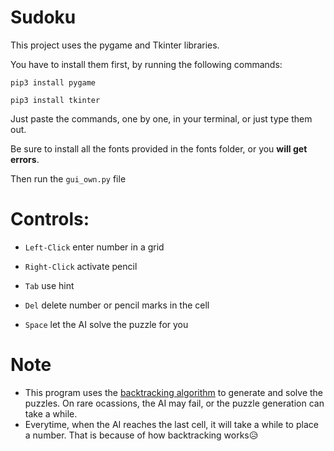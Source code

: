 # Sudoku

This project uses the pygame and Tkinter libraries.

You have to install them first, by running the following commands:

```pip3 install pygame```

```pip3 install tkinter```

Just paste the commands, one by one, in your terminal, or just type them out.

Be sure to install all the fonts provided in the fonts folder, or you **will get errors**.

Then run the `gui_own.py` file

# Controls:

* `Left-Click` enter number in a grid

* `Right-Click` activate pencil

* `Tab` use hint

* `Del` delete number or pencil marks in the cell

* `Space` let the AI solve the puzzle for you

# Note

* This program uses the [backtracking algorithm](https://en.wikipedia.org/wiki/Backtracking) to generate and solve the puzzles. On rare ocassions, the AI may fail, or the puzzle generation can take a while.
* Everytime, when the AI reaches the last cell, it will take a while to place a number. That is because of how backtracking works😥
